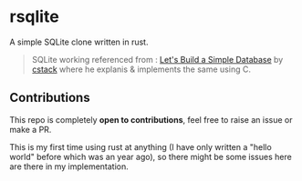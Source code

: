 # rsqlite

A simple SQLite clone written in rust.

> SQLite working referenced from : [Let's Build a Simple Database](https://cstack.github.io/db_tutorial/) by [cstack](https://github.com/cstack) where he explanis & implements the same using C.

## Contributions

This repo is completely **open to contributions**, feel free to raise an issue or make a PR.

This is my first time using rust at anything (I have only written a "hello world" before which was an year ago), so there might be some issues here are there in my implementation.
